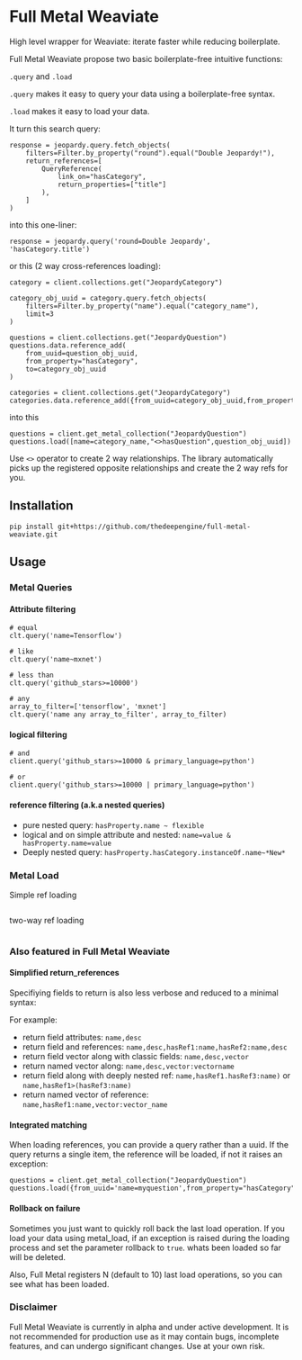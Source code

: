 # Full Metal Weaviate

High level wrapper for Weaviate: iterate faster while reducing boilerplate. 

Full Metal Weaviate propose two basic boilerplate-free intuitive functions:

`.query` and `.load`

`.query` makes it easy to query your data using a boilerplate-free syntax.

`.load` makes it easy to load your data.


It turn this search query:

```
response = jeopardy.query.fetch_objects(
    filters=Filter.by_property("round").equal("Double Jeopardy!"),
    return_references=[
        QueryReference(
            link_on="hasCategory",
            return_properties=["title"]
        ),
    ]
)
```

into this one-liner:

```
response = jeopardy.query('round=Double Jeopardy', 'hasCategory.title')
```

or this (2 way cross-references loading):

```
category = client.collections.get("JeopardyCategory")

category_obj_uuid = category.query.fetch_objects(
    filters=Filter.by_property("name").equal("category_name"),
    limit=3
)

questions = client.collections.get("JeopardyQuestion")
questions.data.reference_add(
    from_uuid=question_obj_uuid,
    from_property="hasCategory",
    to=category_obj_uuid
)

categories = client.collections.get("JeopardyCategory")
categories.data.reference_add({from_uuid=category_obj_uuid,from_property="hasQuestion",to=question_obj_uuid})
```

into this

```
questions = client.get_metal_collection("JeopardyQuestion")
questions.load([name=category_name,"<>hasQuestion",question_obj_uuid])
```

Use `<>` operator to create 2 way relationships. 
The library automatically picks up the registered opposite relationships and create the 2 way refs for you.

## Installation

```
pip install git+https://github.com/thedeepengine/full-metal-weaviate.git
```

## Usage

### Metal Queries

#### Attribute filtering

```
# equal
clt.query('name=Tensorflow')

# like
clt.query('name~mxnet')

# less than 
clt.query('github_stars>=10000')

# any
array_to_filter=['tensorflow', 'mxnet']
clt.query('name any array_to_filter', array_to_filter)
```

#### logical filtering


```
# and 
client.query('github_stars>=10000 & primary_language=python')

# or
client.query('github_stars>=10000 | primary_language=python')
```

#### reference filtering (a.k.a nested queries)

- pure nested query: `hasProperty.name ~ flexible`
- logical and on simple attribute and nested: `name=value & hasProperty.name=value`
- Deeply nested query: `hasProperty.hasCategory.instanceOf.name~*New*`

### Metal Load

Simple ref loading

```

```

two-way ref loading

```

```



### Also featured in Full Metal Weaviate

#### Simplified return_references

Specifiying fields to return is also less verbose and reduced to a minimal syntax:

For example:

- return field attributes: `name,desc`
- return field and references: `name,desc,hasRef1:name,hasRef2:name,desc`
- return field vector along with classic fields: `name,desc,vector`
- return named vector along: `name,desc,vector:vectorname`
- return field along with deeply nested ref: `name,hasRef1.hasRef3:name)` or `name,hasRef1>(hasRef3:name)`
- return named vector of reference: `name,hasRef1:name,vector:vector_name`

#### Integrated matching

When loading references, you can provide a query rather than a uuid. If the query returns a single item, the reference will be loaded, if not it raises an exception:

```
questions = client.get_metal_collection("JeopardyQuestion")
questions.load({from_uuid='name=myquestion',from_property="hasCategory",to='name=category'})
```

#### Rollback on failure

Sometimes you just want to quickly roll back the last load operation.
If you load your data using metal_load, if an exception is raised during the loading process and set the parameter rollback to `true`. whats been loaded so far will be deleted.

Also, Full Metal registers N (default to 10) last load operations, so you can see what has been loaded.

### Disclaimer

Full Metal Weaviate is currently in alpha and under active development. It is not recommended for production use as it may contain bugs, incomplete features, and can undergo significant changes. Use at your own risk.